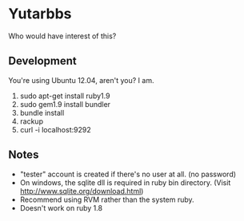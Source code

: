 Yutarbbs
========

Who would have interest of this?


Development
-----------

You're using Ubuntu 12.04, aren't you? I am.

1. sudo apt-get install ruby1.9
2. sudo gem1.9 install bundler
3. bundle install
4. rackup
5. curl -i localhost:9292


Notes
-----

* "tester" account is created if there's no user at all. (no password)
* On windows, the sqlite dll is required in ruby bin directory.
  (Visit http://www.sqlite.org/download.html)
* Recommend using RVM rather than the system ruby.
* Doesn't work on ruby 1.8
